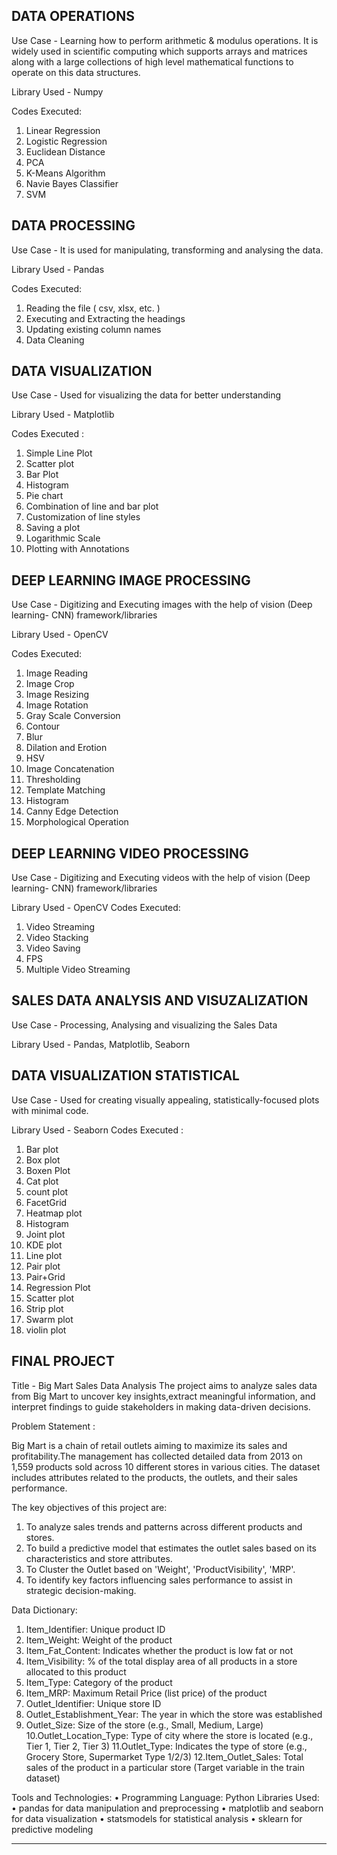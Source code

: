 ## DATA OPERATIONS
Use Case - Learning how to perform arithmetic & modulus operations. It is widely used in scientific computing which supports arrays and matrices along with a large collections of high level mathematical functions to operate on this data structures.

Library Used - Numpy

Codes Executed: 
1. Linear Regression
2. Logistic Regression
3. Euclidean Distance
4. PCA
5. K-Means Algorithm
6. Navie Bayes Classifier
7. SVM

## DATA PROCESSING
Use Case - It is used for manipulating, transforming and analysing the data.

Library Used - Pandas

Codes Executed:
1. Reading the file ( csv, xlsx, etc. )
2. Executing and Extracting the headings
3. Updating existing column names
4. Data Cleaning

## DATA VISUALIZATION
Use Case - Used for visualizing the data for better understanding

Library Used - Matplotlib

Codes Executed :
1. Simple Line Plot
2. Scatter plot
3. Bar Plot
4. Histogram
5. Pie chart
6. Combination of line and bar plot
7. Customization of line styles
8. Saving a plot
9. Logarithmic Scale
10. Plotting with Annotations

## DEEP LEARNING IMAGE PROCESSING
Use Case - Digitizing and Executing images with the help of vision (Deep learning- CNN) framework/libraries

Library Used - OpenCV

Codes Executed:
1. Image Reading
2. Image Crop
3. Image Resizing
4. Image Rotation
5. Gray Scale Conversion
6. Contour
7. Blur
8. Dilation and Erotion
9. HSV
10. Image Concatenation
11. Thresholding
12. Template Matching
13. Histogram
14. Canny Edge Detection
15. Morphological Operation

## DEEP LEARNING VIDEO PROCESSING
Use Case - Digitizing and Executing videos with the help of vision (Deep learning- CNN) framework/libraries

Library Used - OpenCV
Codes Executed:
1. Video Streaming
2. Video Stacking
3. Video Saving
4. FPS
5. Multiple Video Streaming

## SALES DATA ANALYSIS AND VISUZALIZATION
Use Case - Processing, Analysing and visualizing the Sales Data

Library Used - Pandas, Matplotlib, Seaborn

## DATA VISUALIZATION STATISTICAL
Use Case -  Used for creating visually appealing, statistically-focused plots with minimal code.

Library Used -  Seaborn
Codes Executed :
1. Bar plot
2. Box plot
3. Boxen Plot
4. Cat plot
5. count plot
6. FacetGrid
7. Heatmap plot
8. Histogram
9. Joint plot
10. KDE plot
11. Line plot
12. Pair plot
13. Pair+Grid
14. Regression Plot
15. Scatter plot
16. Strip plot
17. Swarm plot
18. violin plot

## FINAL PROJECT
Title - Big Mart Sales Data Analysis
The project aims to analyze sales data from Big Mart to uncover key insights,extract meaningful information, and interpret findings to guide stakeholders in making data-driven decisions.

Problem Statement :

Big Mart is a chain of retail outlets aiming to maximize its sales and profitability.The management has collected detailed data from 2013 on 1,559 products sold across 10 different stores in various cities. The dataset includes attributes related to the products, the outlets, and their sales performance.

The key objectives of this project are:
1. To analyze sales trends and patterns across different products and stores.
2. To build a predictive model that estimates the outlet sales based on its characteristics and store attributes.
3. To Cluster the Outlet based on 'Weight', 'ProductVisibility', 'MRP'.
4. To identify key factors influencing sales performance to assist in strategic decision-making.

Data Dictionary:
1. Item_Identifier: Unique product ID
2. Item_Weight: Weight of the product
3. Item_Fat_Content: Indicates whether the product is low fat or not
4. Item_Visibility: % of the total display area of all products in a store allocated to this product
5. Item_Type: Category of the product
6. Item_MRP: Maximum Retail Price (list price) of the product
7. Outlet_Identifier: Unique store ID
8. Outlet_Establishment_Year: The year in which the store was established
9. Outlet_Size: Size of the store (e.g., Small, Medium, Large)
10.Outlet_Location_Type: Type of city where the store is located (e.g., Tier 1, Tier 2, Tier 3)
11.Outlet_Type: Indicates the type of store (e.g., Grocery Store, Supermarket Type 1/2/3)
12.Item_Outlet_Sales: Total sales of the product in a particular store (Target variable in the train dataset)

Tools and Technologies:
• Programming Language: Python
Libraries Used:
• pandas for data manipulation and preprocessing
• matplotlib and seaborn for data visualization
• statsmodels for statistical analysis
• sklearn for predictive modeling

-------------------------------------------------------------------------------------------------------------------



